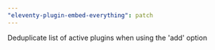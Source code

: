 ```yaml
---
"eleventy-plugin-embed-everything": patch
---
```


Deduplicate list of active plugins when using the 'add' option

